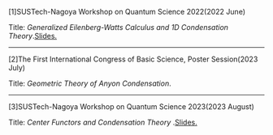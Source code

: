 
[1]SUSTech-Nagoya Workshop on Quantum Science 2022(2022 June)  

Title: *Generalized Eilenberg-Watts Calculus and 1D Condensation Theory*.[Slides.]()

---

[2]The First International Congress of Basic Science, Poster Session(2023 July)

Title: *Geometric Theory of Anyon Condensation*.

---

  
[3]SUSTech-Nagoya Workshop on Quantum Science 2023(2023 August)

Title: *Center Functors and Condensation Theory* .[Slides.]()
